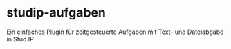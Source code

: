 studip-aufgaben
===============

Ein einfaches Plugin für zeitgesteuerte Aufgaben mit Text- und Dateiabgabe in Stud.IP
